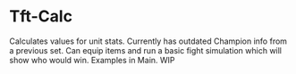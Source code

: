 # Tft-Calc

Calculates values for unit stats. Currently has outdated Champion info from a previous set. 
Can equip items and run a basic fight simulation which will show who would win. Examples in Main.
WIP
